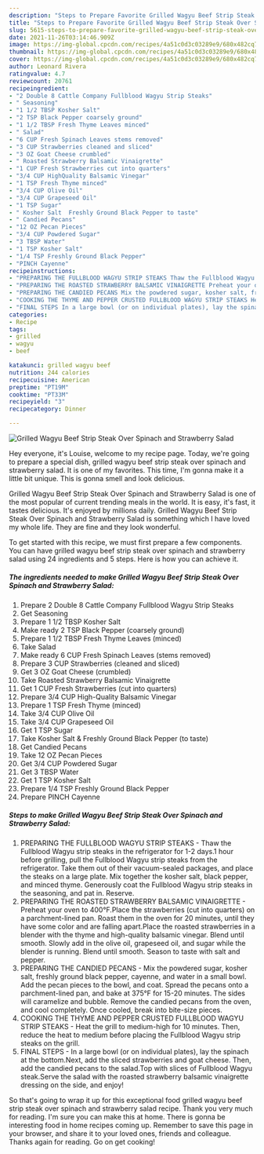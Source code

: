 ```yaml
---
description: "Steps to Prepare Favorite Grilled Wagyu Beef Strip Steak Over Spinach and Strawberry Salad"
title: "Steps to Prepare Favorite Grilled Wagyu Beef Strip Steak Over Spinach and Strawberry Salad"
slug: 5615-steps-to-prepare-favorite-grilled-wagyu-beef-strip-steak-over-spinach-and-strawberry-salad
date: 2021-11-26T03:14:46.909Z
image: https://img-global.cpcdn.com/recipes/4a51c0d3c03289e9/680x482cq70/grilled-wagyu-beef-strip-steak-over-spinach-and-strawberry-salad-recipe-main-photo.jpg
thumbnail: https://img-global.cpcdn.com/recipes/4a51c0d3c03289e9/680x482cq70/grilled-wagyu-beef-strip-steak-over-spinach-and-strawberry-salad-recipe-main-photo.jpg
cover: https://img-global.cpcdn.com/recipes/4a51c0d3c03289e9/680x482cq70/grilled-wagyu-beef-strip-steak-over-spinach-and-strawberry-salad-recipe-main-photo.jpg
author: Leonard Rivera
ratingvalue: 4.7
reviewcount: 20761
recipeingredient:
- "2 Double 8 Cattle Company Fullblood Wagyu Strip Steaks"
- " Seasoning"
- "1 1/2 TBSP Kosher Salt"
- "2 TSP Black Pepper coarsely ground"
- "1 1/2 TBSP Fresh Thyme Leaves minced"
- " Salad"
- "6 CUP Fresh Spinach Leaves stems removed"
- "3 CUP Strawberries cleaned and sliced"
- "3 OZ Goat Cheese crumbled"
- " Roasted Strawberry Balsamic Vinaigrette"
- "1 CUP Fresh Strawberries cut into quarters"
- "3/4 CUP HighQuality Balsamic Vinegar"
- "1 TSP Fresh Thyme minced"
- "3/4 CUP Olive Oil"
- "3/4 CUP Grapeseed Oil"
- "1 TSP Sugar"
- " Kosher Salt  Freshly Ground Black Pepper to taste"
- " Candied Pecans"
- "12 OZ Pecan Pieces"
- "3/4 CUP Powdered Sugar"
- "3 TBSP Water"
- "1 TSP Kosher Salt"
- "1/4 TSP Freshly Ground Black Pepper"
- "PINCH Cayenne"
recipeinstructions:
- "PREPARING THE FULLBLOOD WAGYU STRIP STEAKS Thaw the Fullblood Wagyu strip steaks in the refrigerator for 1-2 days.1 hour before grilling, pull the Fullblood Wagyu strip steaks from the refrigerator. Take them out of their vacuum-sealed packages, and place the steaks on a large plate. Mix together the kosher salt, black pepper, and minced thyme. Generously coat the Fullblood Wagyu strip steaks in the seasoning, and pat in. Reserve."
- "PREPARING THE ROASTED STRAWBERRY BALSAMIC VINAIGRETTE Preheat your oven to 400°F.Place the strawberries (cut into quarters) on a parchment-lined pan. Roast them in the oven for 20 minutes, until they have some color and are falling apart.Place the roasted strawberries in a blender with the thyme and high-quality balsamic vinegar. Blend until smooth. Slowly add in the olive oil, grapeseed oil, and sugar while the blender is running. Blend until smooth. Season to taste with salt and pepper."
- "PREPARING THE CANDIED PECANS Mix the powdered sugar, kosher salt, freshly ground black pepper, cayenne, and water in a small bowl. Add the pecan pieces to the bowl, and coat. Spread the pecans onto a parchment-lined pan, and bake at 375°F for 15-20 minutes. The sides will caramelize and bubble. Remove the candied pecans from the oven, and cool completely. Once cooled, break into bite-size pieces."
- "COOKING THE THYME AND PEPPER CRUSTED FULLBLOOD WAGYU STRIP STEAKS Heat the grill to medium-high for 10 minutes. Then, reduce the heat to medium before placing the Fullblood Wagyu strip steaks on the grill."
- "FINAL STEPS In a large bowl (or on individual plates), lay the spinach at the bottom.Next, add the sliced strawberries and goat cheese. Then, add the candied pecans to the salad.Top with slices of Fullblood Wagyu steak.Serve the salad with the roasted strawberry balsamic vinaigrette dressing on the side, and enjoy!"
categories:
- Recipe
tags:
- grilled
- wagyu
- beef

katakunci: grilled wagyu beef 
nutrition: 244 calories
recipecuisine: American
preptime: "PT19M"
cooktime: "PT33M"
recipeyield: "3"
recipecategory: Dinner

---
```



![Grilled Wagyu Beef Strip Steak Over Spinach and Strawberry Salad](https://img-global.cpcdn.com/recipes/4a51c0d3c03289e9/680x482cq70/grilled-wagyu-beef-strip-steak-over-spinach-and-strawberry-salad-recipe-main-photo.jpg)

Hey everyone, it's Louise, welcome to my recipe page. Today, we're going to prepare a special dish, grilled wagyu beef strip steak over spinach and strawberry salad. It is one of my favorites. This time, I'm gonna make it a little bit unique. This is gonna smell and look delicious.



Grilled Wagyu Beef Strip Steak Over Spinach and Strawberry Salad is one of the most popular of current trending meals in the world. It is easy, it's fast, it tastes delicious. It's enjoyed by millions daily. Grilled Wagyu Beef Strip Steak Over Spinach and Strawberry Salad is something which I have loved my whole life. They are fine and they look wonderful.


To get started with this recipe, we must first prepare a few components. You can have grilled wagyu beef strip steak over spinach and strawberry salad using 24 ingredients and 5 steps. Here is how you can achieve it.

<!--inarticleads1-->

##### The ingredients needed to make Grilled Wagyu Beef Strip Steak Over Spinach and Strawberry Salad:

1. Prepare 2 Double 8 Cattle Company Fullblood Wagyu Strip Steaks
1. Get  Seasoning
1. Prepare 1 1/2 TBSP Kosher Salt
1. Make ready 2 TSP Black Pepper (coarsely ground)
1. Prepare 1 1/2 TBSP Fresh Thyme Leaves (minced)
1. Take  Salad
1. Make ready 6 CUP Fresh Spinach Leaves (stems removed)
1. Prepare 3 CUP Strawberries (cleaned and sliced)
1. Get 3 OZ Goat Cheese (crumbled)
1. Take  Roasted Strawberry Balsamic Vinaigrette
1. Get 1 CUP Fresh Strawberries (cut into quarters)
1. Prepare 3/4 CUP High-Quality Balsamic Vinegar
1. Prepare 1 TSP Fresh Thyme (minced)
1. Take 3/4 CUP Olive Oil
1. Take 3/4 CUP Grapeseed Oil
1. Get 1 TSP Sugar
1. Take  Kosher Salt &amp; Freshly Ground Black Pepper (to taste)
1. Get  Candied Pecans
1. Take 12 OZ Pecan Pieces
1. Get 3/4 CUP Powdered Sugar
1. Get 3 TBSP Water
1. Get 1 TSP Kosher Salt
1. Prepare 1/4 TSP Freshly Ground Black Pepper
1. Prepare PINCH Cayenne




<!--inarticleads2-->

##### Steps to make Grilled Wagyu Beef Strip Steak Over Spinach and Strawberry Salad:

1. PREPARING THE FULLBLOOD WAGYU STRIP STEAKS - Thaw the Fullblood Wagyu strip steaks in the refrigerator for 1-2 days.1 hour before grilling, pull the Fullblood Wagyu strip steaks from the refrigerator. Take them out of their vacuum-sealed packages, and place the steaks on a large plate. Mix together the kosher salt, black pepper, and minced thyme. Generously coat the Fullblood Wagyu strip steaks in the seasoning, and pat in. Reserve.
1. PREPARING THE ROASTED STRAWBERRY BALSAMIC VINAIGRETTE - Preheat your oven to 400°F.Place the strawberries (cut into quarters) on a parchment-lined pan. Roast them in the oven for 20 minutes, until they have some color and are falling apart.Place the roasted strawberries in a blender with the thyme and high-quality balsamic vinegar. Blend until smooth. Slowly add in the olive oil, grapeseed oil, and sugar while the blender is running. Blend until smooth. Season to taste with salt and pepper.
1. PREPARING THE CANDIED PECANS - Mix the powdered sugar, kosher salt, freshly ground black pepper, cayenne, and water in a small bowl. Add the pecan pieces to the bowl, and coat. Spread the pecans onto a parchment-lined pan, and bake at 375°F for 15-20 minutes. The sides will caramelize and bubble. Remove the candied pecans from the oven, and cool completely. Once cooled, break into bite-size pieces.
1. COOKING THE THYME AND PEPPER CRUSTED FULLBLOOD WAGYU STRIP STEAKS - Heat the grill to medium-high for 10 minutes. Then, reduce the heat to medium before placing the Fullblood Wagyu strip steaks on the grill.
1. FINAL STEPS - In a large bowl (or on individual plates), lay the spinach at the bottom.Next, add the sliced strawberries and goat cheese. Then, add the candied pecans to the salad.Top with slices of Fullblood Wagyu steak.Serve the salad with the roasted strawberry balsamic vinaigrette dressing on the side, and enjoy!




So that's going to wrap it up for this exceptional food grilled wagyu beef strip steak over spinach and strawberry salad recipe. Thank you very much for reading. I'm sure you can make this at home. There is gonna be interesting food in home recipes coming up. Remember to save this page in your browser, and share it to your loved ones, friends and colleague. Thanks again for reading. Go on get cooking!
